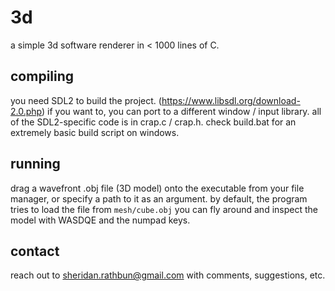 # 3d
a simple 3d software renderer in < 1000 lines of C.

## compiling
you need SDL2 to build the project. (https://www.libsdl.org/download-2.0.php)
if you want to, you can port to a different window / input library.
all of the SDL2-specific code is in crap.c / crap.h.
check build.bat for an extremely basic build script on windows.

## running
drag a wavefront .obj file (3D model) onto the executable from your file manager, or specify a path to it as an argument.
by default, the program tries to load the file from `mesh/cube.obj`
you can fly around and inspect the model with WASDQE and the numpad keys.

## contact
reach out to sheridan.rathbun@gmail.com with comments, suggestions, etc.